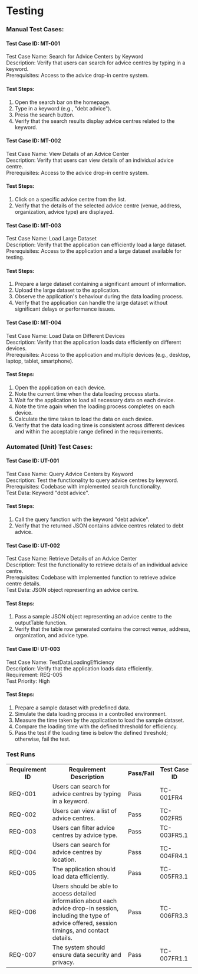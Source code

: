 # Testing

<H3> Manual Test Cases:</H3>
<p> 
<h4> Test Case ID: MT-001 </h4>
Test Case Name: Search for Advice Centers by Keyword <br>
Description: Verify that users can search for advice centres by typing in a keyword.<br>
Prerequisites: Access to the advice drop-in centre system.<br>

  <h4>Test Steps:</h4>

<ol> 
<li> Open the search bar on the homepage.</li>
<li> Type in a keyword (e.g., "debt advice").</li>
<li> Press the search button.</li>
<li> Verify that the search results display advice centres related to the keyword.</li>
</ol>

<h4> Test Case ID: MT-002</h4>
Test Case Name: View Details of an Advice Center<br>
Description: Verify that users can view details of an individual advice centre.<br>
Prerequisites: Access to the advice drop-in centre system.<br> 

<h4>Test Steps:</h4>
<ol>
<li>Click on a specific advice centre from the list.</li>
<li>Verify that the details of the selected advice centre (venue, address, organization, advice type) are displayed.</li>
</ol>

<h4> Test Case ID: MT-003 </h4>
Test Case Name: Load Large Dataset <br>
Description: Verify that the application can efficiently load a large dataset.<br>
Prerequisites: Access to the application and a large dataset available for testing.<br>

<h4>Test Steps:</h4>
<ol>
<li> Prepare a large dataset containing a significant amount of information.</li>
<li> Upload the large dataset to the application.</li>
<li> Observe the application's behaviour during the data loading process.</li>
<li> Verify that the application can handle the large dataset without significant delays or performance issues.</li>
</ol>

<h4> Test Case ID: MT-004 </h4>
Test Case Name: Load Data on Different Devices<br>
Description: Verify that the application loads data efficiently on different devices.<br>
Prerequisites: Access to the application and multiple devices (e.g., desktop, laptop, tablet, smartphone).<br>

<h4> Test Steps:</h4>
<ol> 
<li> Open the application on each device. </li>
<li> Note the current time when the data loading process starts.</li>
<li> Wait for the application to load all necessary data on each device.</li>
<li> Note the time again when the loading process completes on each device.</li>
<li> Calculate the time taken to load the data on each device.</li>
<li> Verify that the data loading time is consistent across different devices and within the acceptable range defined in the requirements.</li>
</ol>






</p>

<H3> Automated (Unit) Test Cases:</H3>
<p>
<h4> Test Case ID: UT-001 </h4>
Test Case Name: Query Advice Centers by Keyword <br> 
Description: Test the functionality to query advice centres by keyword.<br> 
Prerequisites: Codebase with implemented search functionality.<br> 
Test Data: Keyword "debt advice".
  
<h4> Test Steps: </h4>
<ol>
<li> Call the query function with the keyword "debt advice". </li>
<li> Verify that the returned JSON contains advice centres related to debt advice.</li>
</ol>

<h4>Test Case ID: UT-002</h4>
Test Case Name: Retrieve Details of an Advice Center<br> 
Description: Test the functionality to retrieve details of an individual advice centre.<br> 
Prerequisites: Codebase with implemented function to retrieve advice centre details.<br> 
Test Data: JSON object representing an advice centre.<br> 

<h4>Test Steps:</h4>
<ol>
<li> Pass a sample JSON object representing an advice centre to the outputTable function. </li>
<li> Verify that the table row generated contains the correct venue, address, organization, and advice type.</li>
</ol>

<h4> Test Case ID: UT-003 </h4>
Test Case Name: TestDataLoadingEfficiency<br> 
Description: Verify that the application loads data efficiently.<br> 
Requirement: REQ-005 <br> 
Test Priority: High <br> 

<h4> Test Steps: </h4>
<ol> 
<li> Prepare a sample dataset with predefined data.</li>
<li> Simulate the data loading process in a controlled environment.</li>
<li> Measure the time taken by the application to load the sample dataset.</li>
<li> Compare the loading time with the defined threshold for efficiency.</li>
<li> Pass the test if the loading time is below the defined threshold; otherwise, fail the test.</li>

</ol>





  
</p>









<h3> Test Runs </h3>
<table>
  <tr>
    <th>Requirement ID</th>
    <th>Requirement Description</th>
    <th>Pass/Fail </th>
    <th>Test Case ID</th>
  </tr>
  <tr>
    <td>REQ-001</td>
    <td>Users can search for advice centres by typing in a keyword.</td>
    <td>Pass</td>
    <td>TC-001FR4</td>
  </tr>
  <tr>
    <td>REQ-002</td>
    <td>Users can view a list of advice centres.</td>
    <td>Pass</td>
    <td>TC-002FR5</td>
  </tr>
    <tr>
    <td>REQ-003</td>
    <td>Users can filter advice centres by advice type.</td>
    <td>Pass</td>
    <td>TC-003FR5.1</td>
  </tr>
      <tr>
    <td>REQ-004</td>
    <td>Users can search for advice centres by location.</td>
    <td>Pass</td>
    <td>TC-004FR4.1</td>
  </tr>
   <tr>
    <td>REQ-005</td>
    <td>The application should load data efficiently.</td>
    <td>Pass</td>
    <td>TC-005FR3.1</td>
  </tr>
     <tr>
    <td>REQ-006</td>
    <td>Users should be able to access detailed information about each advice drop-in session, including the type of advice offered, session timings, and contact details.</td>
    <td>Pass</td>
    <td>TC-006FR3.3</td>
  </tr>
      <td>REQ-007</td>
    <td>The system should ensure data security and privacy.</td>
    <td>Pass</td>
    <td>TC-007FR1.1</td>
  </tr>
</table>
